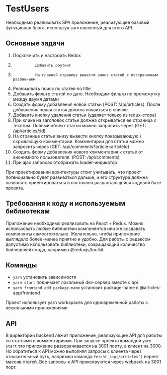 # TestUsers

Необходимо реализовать SPA приложение, реализующее базовый функционал блога, используя заготовленный для этого API.

## Основные задачи

1.  Подключить и настроить Redux
2.               Добавить роутинг
3.               На главной странице вывести анонс статей с постраничным разбиением
4.  Реализовать поиск по статей по title
5.  Добавить фильтр статей по дате. Необходим фильтр по промежутку между двумя датами
6.  Создать форму добавления новой статьи (POST: /api/articles). После добавления новая статья должна появиться в списке
7.  Добавить кнопку удаления статьи (удаляет только из redux-стора)
8.  При клике на заголовок статьи должна открываться ее страница с текстом. Полный объект статьи можно запросить через (GET: /api/articles/:id)
9.  На странице статьи внизу вывести кнопку показывающую / скрывающую комментарии. Комментарии для статьи можно запросить через (GET: /api/comments?article=articleId)
10. Создать форму добавления нового комментария к статье от анонимного пользователя. (POST: /api/comments)
11. При ajax запросах отображать loader-индикатор

При проектировании архитектуры стоит учитывать, что проект потенциально будет развиваться дальше, и его структура должна позволять ориентироваться в постоянно разрастающейся кодовой базе проекта.

## Требования к коду и используемым библиотекам

Приложение необходимо реализовать на React + Redux. Можно использовать любые библиотеки компонентов или же создавать компоненты самостоятельно. Желательно, чтобы приложение выглядело более-менее приятно и удобно. Для работы с редаксом допустимо использовать библиотеки, сокращающий количество бойлерплейт-кода, например @reduxjs/toolkit

## Команды

- `yarn` установить зависимости
- `yarn start` поднимает локальный dev-сервер вместе с api
- `yarn frontend add package-name` установит package-name в @articles-app/frontend

Проект использует yarn workspaces для одновременной работы с несколькими приложениями

## API

В директории backend лежит приложение, реализующее API для работы со статьями и комментариями. При запуске проекта командой `yarn start` это приложение разворачивается на 3001 порту, а клиент на 3000. Но обратиться к API можно выполняя запросы с клиента через относительный путь, например команда `fetch('/api/articles')` вернет массив статей. Все запросы к API проксируются через webpack на 3001 порт.
